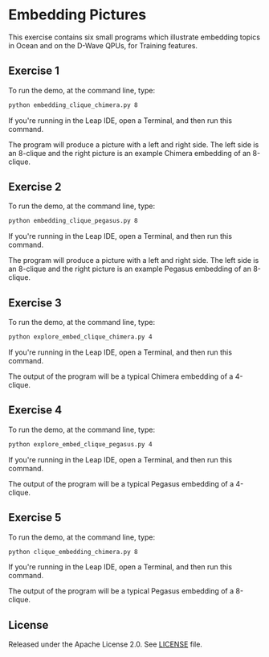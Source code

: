 # Embedding Pictures

This exercise contains six small programs which illustrate embedding topics
in Ocean and on the D-Wave QPUs, for Training features.

## Exercise 1

To run the demo, at the command line, type:


```bash
python embedding_clique_chimera.py 8
```

If you're running in the Leap IDE, open a Terminal, and then run this command.

The program will produce a picture with a left and right side. The left side
is an 8-clique and the right picture is an example Chimera embedding of an
8-clique.

## Exercise 2

To run the demo, at the command line, type:

```bash
python embedding_clique_pegasus.py 8
```

If you're running in the Leap IDE, open a Terminal, and then run this command.

The program will produce a picture with a left and right side. The left side
is an 8-clique and the right picture is an example Pegasus embedding of an
8-clique.

## Exercise 3

To run the demo, at the command line, type:

```bash
python explore_embed_clique_chimera.py 4
```

If you're running in the Leap IDE, open a Terminal, and then run this command.

The output of the program will be a typical Chimera embedding of a 4-clique.

## Exercise 4

To run the demo, at the command line, type:

```bash
python explore_embed_clique_pegasus.py 4
```

If you're running in the Leap IDE, open a Terminal, and then run this command.

The output of the program will be a typical Pegasus embedding of a 4-clique.

## Exercise 5

To run the demo, at the command line, type:

```bash
python clique_embedding_chimera.py 8
```

If you're running in the Leap IDE, open a Terminal, and then run this command.

The output of the program will be a typical Pegasus embedding of a 8-clique.

## License

Released under the Apache License 2.0. See [LICENSE](LICENSE) file.
